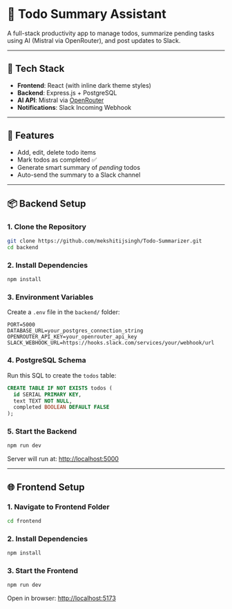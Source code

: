 
# 📝 Todo Summary Assistant

A full-stack productivity app to manage todos, summarize pending tasks using AI (Mistral via OpenRouter), and post updates to Slack.

---

## 🔧 Tech Stack

- **Frontend**: React (with inline dark theme styles)
- **Backend**: Express.js + PostgreSQL
- **AI API**: Mistral via [OpenRouter](https://openrouter.ai)
- **Notifications**: Slack Incoming Webhook

---

## 🚀 Features

- Add, edit, delete todo items
- Mark todos as completed ✅
- Generate smart summary of *pending* todos
- Auto-send the summary to a Slack channel

---

## 📦 Backend Setup

### 1. Clone the Repository

```bash
git clone https://github.com/mekshitijsingh/Todo-Summarizer.git
cd backend
````

### 2. Install Dependencies

```bash
npm install
```

### 3. Environment Variables

Create a `.env` file in the `backend/` folder:

```env
PORT=5000
DATABASE_URL=your_postgres_connection_string
OPENROUTER_API_KEY=your_openrouter_api_key
SLACK_WEBHOOK_URL=https://hooks.slack.com/services/your/webhook/url
```

### 4. PostgreSQL Schema

Run this SQL to create the `todos` table:

```sql
CREATE TABLE IF NOT EXISTS todos (
  id SERIAL PRIMARY KEY,
  text TEXT NOT NULL,
  completed BOOLEAN DEFAULT FALSE
);
```

### 5. Start the Backend

```bash
npm run dev
```

Server will run at: [http://localhost:5000](http://localhost:5000)

---

## 🌐 Frontend Setup

### 1. Navigate to Frontend Folder

```bash
cd frontend
```

### 2. Install Dependencies

```bash
npm install
```

### 3. Start the Frontend

```bash
npm run dev
```

Open in browser: [http://localhost:5173](http://localhost:5173)

